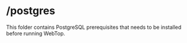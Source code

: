 # /postgres

This folder contains PostgreSQL prerequisites that needs to be installed before running WebTop.
